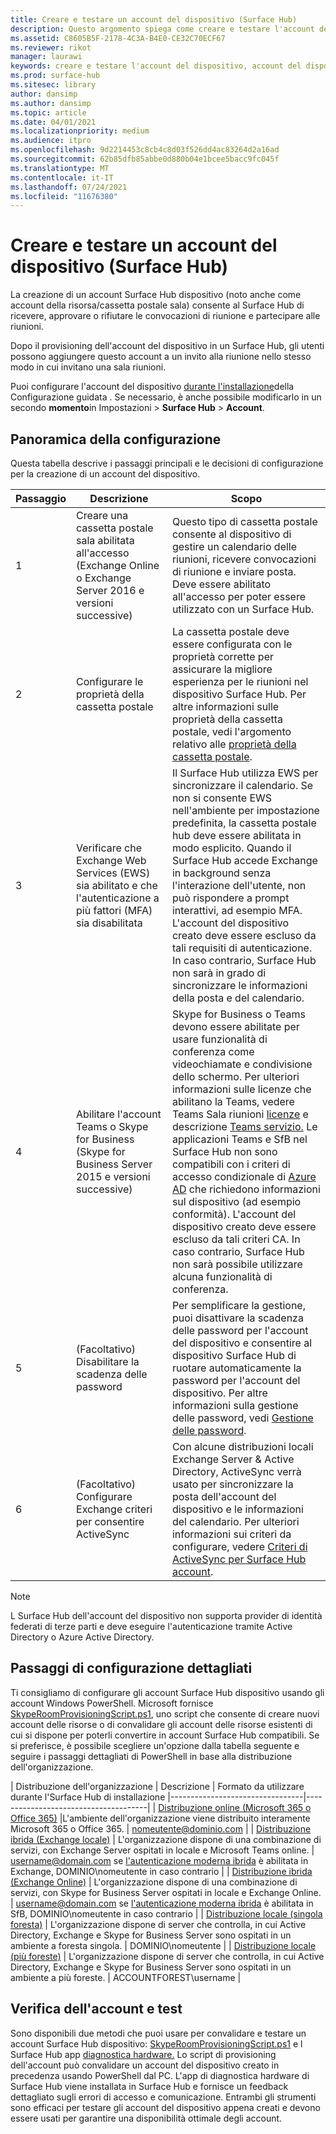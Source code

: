 ```yaml
---
title: Creare e testare un account del dispositivo (Surface Hub)
description: Questo argomento spiega come creare e testare l'account del dispositivo che Microsoft Surface Hub usa per comunicare con Microsoft Exchange e Skype.
ms.assetid: C8605B5F-2178-4C3A-B4E0-CE32C70ECF67
ms.reviewer: rikot
manager: laurawi
keywords: creare e testare l'account del dispositivo, account del dispositivo, Surface Hub e Microsoft Exchange, Surface Hub e Skype
ms.prod: surface-hub
ms.sitesec: library
author: dansimp
ms.author: dansimp
ms.topic: article
ms.date: 04/01/2021
ms.localizationpriority: medium
ms.audience: itpro
ms.openlocfilehash: 9d2214453c8cb4c8d03f526dd4ac83264d2a16ad
ms.sourcegitcommit: 62b85dfb85abbe0d880b04e1bcee5bacc9fc045f
ms.translationtype: MT
ms.contentlocale: it-IT
ms.lasthandoff: 07/24/2021
ms.locfileid: "11676380"
---
```

# <a name="create-and-test-a-device-account-surface-hub"></a>Creare e testare un account del dispositivo (Surface Hub)

La creazione di un account Surface Hub dispositivo (noto anche come account della risorsa/cassetta postale sala) consente al Surface Hub di ricevere, approvare o rifiutare le convocazioni di riunione e partecipare alle riunioni.

Dopo il provisioning dell'account del dispositivo in un Surface Hub, gli utenti possono aggiungere questo account a un invito alla riunione nello stesso modo in cui invitano una sala riunioni. 

Puoi configurare l'account del dispositivo [durante l'installazione](first-run-program-surface-hub.md)della Configurazione guidata . Se necessario, è anche possibile modificarlo in un secondo **momento**in Impostazioni  >  **Surface Hub**  >  **Account**.

## <a name="configuration-overview"></a>Panoramica della configurazione

Questa tabella descrive i passaggi principali e le decisioni di configurazione per la creazione di un account del dispositivo.
 
| Passaggio | Descrizione                     |  Scopo                             |
|------|---------------------------------|--------------------------------------|
| 1    | Creare una cassetta postale sala abilitata all'accesso (Exchange Online o Exchange Server 2016 e versioni successive) | Questo tipo di cassetta postale consente al dispositivo di gestire un calendario delle riunioni, ricevere convocazioni di riunione e inviare posta. Deve essere abilitato all'accesso per poter essere utilizzato con un Surface Hub. |
| 2    | Configurare le proprietà della cassetta postale | La cassetta postale deve essere configurata con le proprietà corrette per assicurare la migliore esperienza per le riunioni nel dispositivo Surface Hub. Per altre informazioni sulle proprietà della cassetta postale, vedi l'argomento relativo alle [proprietà della cassetta postale](exchange-properties-for-surface-hub-device-accounts.md). |
| 3    | Verificare che Exchange Web Services (EWS) sia abilitato e che l'autenticazione a più fattori (MFA) sia disabilitata | Il Surface Hub utilizza EWS per sincronizzare il calendario. Se non si consente EWS nell'ambiente per impostazione predefinita, la cassetta postale hub deve essere abilitata in modo esplicito. Quando il Surface Hub accede Exchange in background senza l'interazione dell'utente, non può rispondere a prompt interattivi, ad esempio MFA. L'account del dispositivo creato deve essere escluso da tali requisiti di autenticazione. In caso contrario, Surface Hub non sarà in grado di sincronizzare le informazioni della posta e del calendario. |
| 4    | Abilitare l'account Teams o Skype for Business (Skype for Business Server 2015 e versioni successive) | Skype for Business o Teams devono essere abilitate per usare funzionalità di conferenza come videochiamate e condivisione dello schermo. Per ulteriori informazioni sulle licenze che abilitano la Teams, vedere Teams Sala riunioni [licenze](/MicrosoftTeams/rooms/rooms-licensing) e descrizione [Teams servizio.](/office365/servicedescriptions/teams-service-description) Le applicazioni Teams e SfB nel Surface Hub non sono compatibili con i criteri di accesso condizionale di [Azure AD](/azure/active-directory/conditional-access/concept-conditional-access-policies) che richiedono informazioni sul dispositivo (ad esempio conformità). L'account del dispositivo creato deve essere escluso da tali criteri CA. In caso contrario, Surface Hub non sarà possibile utilizzare alcuna funzionalità di conferenza. |
| 5    | (Facoltativo) Disabilitare la scadenza delle password | Per semplificare la gestione, puoi disattivare la scadenza delle password per l'account del dispositivo e consentire al dispositivo Surface Hub di ruotare automaticamente la password per l'account del dispositivo. Per altre informazioni sulla gestione delle password, vedi [Gestione delle password](password-management-for-surface-hub-device-accounts.md).  |
| 6    | (Facoltativo) Configurare Exchange criteri per consentire ActiveSync | Con alcune distribuzioni locali Exchange Server & Active Directory, ActiveSync verrà usato per sincronizzare la posta dell'account del dispositivo e le informazioni del calendario. Per ulteriori informazioni sui criteri da configurare, vedere [Criteri di ActiveSync per Surface Hub account](apply-activesync-policies-for-surface-hub-device-accounts.md). |

> [!NOTE]  
> L Surface Hub dell'account del dispositivo non supporta provider di identità federati di terze parti e deve eseguire l'autenticazione tramite Active Directory o Azure Active Directory.

## <a name="detailed-configuration-steps"></a>Passaggi di configurazione dettagliati 

Ti consigliamo di configurare gli account Surface Hub dispositivo usando gli account Windows PowerShell. Microsoft fornisce [SkypeRoomProvisioningScript.ps1](https://go.microsoft.com/fwlink/?linkid=870105), uno script che consente di creare nuovi account delle risorse o di convalidare gli account delle risorse esistenti di cui si dispone per poterli convertire in account Surface Hub compatibili. Se si preferisce, è possibile scegliere un'opzione dalla tabella seguente e seguire i passaggi dettagliati di PowerShell in base alla distribuzione dell'organizzazione.

| Distribuzione dell'organizzazione             |  Descrizione                  |        Formato da utilizzare durante l'Surface Hub di installazione
|---------------------------------|--------------------------------------|
| [Distribuzione online (Microsoft 365 o Office 365)](/MicrosoftTeams/rooms/with-office-365) |L'ambiente dell'organizzazione viene distribuito interamente Microsoft 365 o Office 365. | nomeutente@dominio.com |
| [Distribuzione ibrida (Exchange locale)](/MicrosoftTeams/rooms/with-exchange-on-premises) | L'organizzazione dispone di una combinazione di servizi, con Exchange Server ospitati in locale e Microsoft Teams online. | username@domain.com se [l'autenticazione moderna ibrida](/microsoft-365/enterprise/configure-exchange-server-for-hybrid-modern-authentication) è abilitata in Exchange, DOMINIO\nomeutente in caso contrario |
| [Distribuzione ibrida (Exchange Online)](/MicrosoftTeams/rooms/with-exchange-online) | L'organizzazione dispone di una combinazione di servizi, con Skype for Business Server ospitati in locale e Exchange Online. | username@domain.com se [l'autenticazione moderna ibrida](/microsoft-365/enterprise/configure-skype-for-business-for-hybrid-modern-authentication) è abilitata in SfB, DOMINIO\nomeutente in caso contrario |
| [Distribuzione locale (singola foresta)](/MicrosoftTeams/rooms/with-skype-for-business-server-2015) | L'organizzazione dispone di server che controlla, in cui Active Directory, Exchange e Skype for Business Server sono ospitati in un ambiente a foresta singola.  | DOMINIO\nomeutente |
| [Distribuzione locale (più foreste)](/skypeforbusiness/deploy/deploy-clients/multiple-forest-on-premises-deployments) | L'organizzazione dispone di server che controlla, in cui Active Directory, Exchange e Skype for Business Server sono ospitati in un ambiente a più foreste. | ACCOUNTFOREST\username |


## <a name="account-verification-and-testing"></a>Verifica dell'account e test

Sono disponibili due metodi che puoi usare per convalidare e testare un account Surface Hub dispositivo: [SkypeRoomProvisioningScript.ps1](https://go.microsoft.com/fwlink/?linkid=870105) e l Surface Hub app [diagnostica hardware.](https://www.microsoft.com/store/apps/9nblggh51f2g) Lo script di provisioning dell'account può convalidare un account del dispositivo creato in precedenza usando PowerShell dal PC. L'app di diagnostica hardware di Surface Hub viene installata in Surface Hub e fornisce un feedback dettagliato sugli errori di accesso e comunicazione. Entrambi gli strumenti sono efficaci per testare gli account del dispositivo appena creati e devono essere usati per garantire una disponibilità ottimale degli account.
